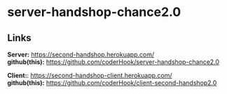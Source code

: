 # server-handshop-chance2.0

## Links

<strong>Server:</strong> https://second-handshop.herokuapp.com/ <br>
<strong>github(this):</strong> https://github.com/coderHook/server-handshop-chance2.0

<strong>Client:</strong>: https://second-handshop-client.herokuapp.com/ <br>
<strong>github(this):</strong> https://github.com/coderHook/client-second-handshop2.0
